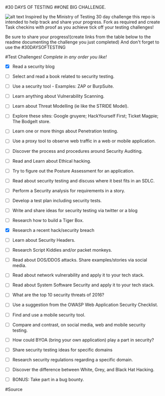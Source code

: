 #30 DAYS OF TESTING
##ONE BIG CHALLENGE.

![alt text](./images/logo/mot-logo400-clear.png "Hat Tip to Ministry Of Testing!")
Inspired by the Ministry of Testing 30 day challenge this repo is intended to help track and share your progress. Fork as required and create Task checkins with proof as you achieve tick off your testing challenges!

Be sure to share your progress!(create links from the table below to the readme documenting the challenge you just completed) And don't forget to use the #30DAYSOFTESTING


#Test Challenges!
*Complete in any order you like!*
- [x] Read a security blog
- [ ] Select and read a book related to security testing.
- [ ] Use a security tool - Examples:  ZAP or BurpSuite.
- [ ] Learn anything about Vulnerability Scanning.
- [ ] Learn about Threat Modelling (ie like the STRIDE Model).
- [ ] Explore these sites: Google gruyere; HackYourself First; Ticket Magpie; The BodgeIt store.
- [ ] Learn one or more things about Penetration testing.
- [ ] Use a proxy tool to observe web traffic in a web or mobile application.
- [ ] Discover the process and procedures around Security Auditing.
- [ ] Read and Learn about Ethical hacking.
- [ ] Try to figure out the Posture Assessment for an application.
- [ ] Read about security testing and discuss where it best fits in an SDLC.
- [ ] Perform a Security analysis for requirements in a story.
- [ ] Develop a test plan including security tests.
- [ ] Write and share ideas for security testing via twitter or a blog
- [ ] Research how to build a Tiger Box.
- [x] Research a recent hack/security breach
- [ ] Learn about Security Headers.
- [ ] Research Script Kiddies and/or packet monkeys.
- [ ] Read about DOS/DDOS attacks. Share examples/stories via social media.
- [ ] Read about network vulnerability and apply it to your tech stack.
- [ ] Read about System Software Security and apply it to your tech stack.
- [ ] What are the top 10 security threats of 2016?
- [ ] Use a suggestion from the OWASP Web Application Security Checklist.
- [ ] Find and use a mobile security tool.
- [ ] Compare and contrast, on social media, web and mobile security testing.
- [ ] How could BYOA (bring your own application) play a part in security?
- [ ] Share security testing ideas for specific domains
- [ ] Research security regulations regarding a specific domain.
- [ ] Discover the difference between White, Grey, and Black Hat Hacking.
- [ ] BONUS: Take part in a bug bounty.


#Source
